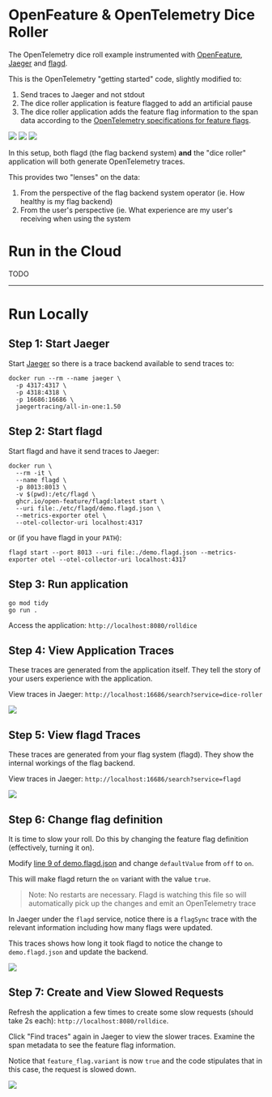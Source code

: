 # OpenFeature & OpenTelemetry Dice Roller

The OpenTelemetry dice roll example instrumented with [OpenFeature](https://openfeature.dev), [Jaeger](https://jaegertracing.io) and [flagd](https://flagd.dev).

This is the OpenTelemetry "getting started" code, slightly modified to:

1) Send traces to Jaeger and not stdout
2) The dice roller application is feature flagged to add an artificial pause
3) The dice roller application adds the feature flag information to the span data according to the [OpenTelemetry specifications for feature flags](https://opentelemetry.io/docs/specs/semconv/feature-flags/feature-flags-spans/).

![](assets/apptrace.jpg)
![](assets/flagdconnectioncodesnippet.jpg)
![](assets/codesnippet.jpg)

In this setup, both flagd (the flag backend system) **and** the "dice roller" application will both generate OpenTelemetry traces.

This provides two "lenses" on the data:

1) From the perspective of the flag backend system operator (ie. How healthy is my flag backend)
2) From the user's perspective (ie. What experience are my user's receiving when using the system


# Run in the Cloud
TODO

---------------------

# Run Locally

## Step 1: Start Jaeger

Start [Jaeger](https://jaegertracing.io) so there is a trace backend available to send traces to:

```
docker run --rm --name jaeger \
  -p 4317:4317 \
  -p 4318:4318 \
  -p 16686:16686 \
  jaegertracing/all-in-one:1.50
```

## Step 2: Start flagd

Start flagd and have it send traces to Jaeger:

```
docker run \
  --rm -it \
  --name flagd \
  -p 8013:8013 \
  -v $(pwd):/etc/flagd \
  ghcr.io/open-feature/flagd:latest start \
  --uri file:./etc/flagd/demo.flagd.json \
  --metrics-exporter otel \
  --otel-collector-uri localhost:4317
```

or (if you have flagd in your `PATH`):
```
flagd start --port 8013 --uri file:./demo.flagd.json --metrics-exporter otel --otel-collector-uri localhost:4317
```

## Step 3: Run application

```
go mod tidy
go run .
```

Access the application: `http://localhost:8080/rolldice`

## Step 4: View Application Traces

These traces are generated from the application itself. They tell the story of your users experience with the application.

View traces in Jaeger: `http://localhost:16686/search?service=dice-roller`

![](assets/apptrace.jpg)

## Step 5: View flagd Traces

These traces are generated from your flag system (flagd). They show the internal workings of the flag backend.

View traces in Jaeger: `http://localhost:16686/search?service=flagd`

![](assets/flagdtrace.jpg)

## Step 6: Change flag definition

It is time to slow your roll. Do this by changing the feature flag definition (effectively, turning it on).

Modify [line 9 of demo.flagd.json](https://github.com/agardnerIT/openfeature-otel-dice-roller/blob/45b8496620cfed77c54a21f8526661c9e31b9cc6/demo.flagd.json#L9) and change `defaultValue` from `off` to `on`.

This will make flagd return the `on` variant with the value `true`.

> Note: No restarts are necessary. Flagd is watching this file so will automatically pick up the changes and emit an OpenTelemetry trace

In Jaeger under the `flagd` service, notice there is a `flagSync` trace with the relevant information including how many flags were updated.

This traces shows how long it took flagd to notice the change to `demo.flagd.json` and update the backend.

![](assets/flagsync.jpg)

## Step 7: Create and View Slowed Requests

Refresh the application a few times to create some slow requests (should take 2s each): `http://localhost:8080/rolldice`.

Click "Find traces" again in Jaeger to view the slower traces. Examine the span metadata to see the feature flag information.

Notice that `feature_flag.variant` is now `true` and the code stipulates that in this case, the request is slowed down.

![](assets/slowtraces.jpg)


